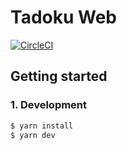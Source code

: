 # Tadoku Web

[![CircleCI](https://circleci.com/gh/tadoku/web/tree/master.svg?style=svg)](https://circleci.com/gh/tadoku/web/tree/master)

## Getting started

### 1. Development

```sh
$ yarn install
$ yarn dev
```
